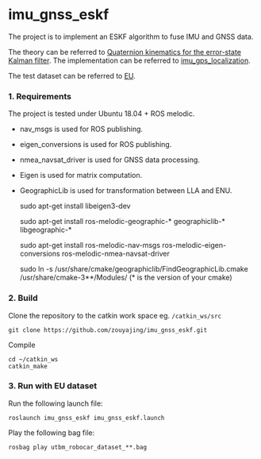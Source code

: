 # imu_gnss_eskf

The project is to implement an ESKF algorithm to fuse IMU and GNSS data. 

The theory can be referred to [Quaternion kinematics for the error-state Kalman filter](https://arxiv.org/pdf/1711.02508.pdf). The implementation can be referred to [imu_gps_localization](https://github.com/ydsf16/imu_gps_localization). 

The test dataset can be referred to [EU](https://epan-utbm.github.io/utbm_robocar_dataset/).

### 1. Requirements

The project is tested under Ubuntu 18.04 + ROS melodic.
* nav_msgs is used for ROS publishing. 
* eigen_conversions is used for ROS publishing.
* nmea_navsat_driver is used for GNSS data processing.
* Eigen is used for matrix computation.
* GeographicLib is used for transformation between LLA and ENU.

  sudo apt-get install libeigen3-dev 

  sudo apt-get install ros-melodic-geographic-* geographiclib-* libgeographic-*

  sudo apt-get install ros-melodic-nav-msgs ros-melodic-eigen-conversions ros-melodic-nmea-navsat-driver

  sudo ln -s /usr/share/cmake/geographiclib/FindGeographicLib.cmake /usr/share/cmake-3**/Modules/ (* is the version of your cmake)

### 2. Build

Clone the repository to the catkin work space eg. `/catkin_ws/src`
````
git clone https://github.com/zouyajing/imu_gnss_eskf.git
````
Compile
````
cd ~/catkin_ws
catkin_make
````
### 3. Run with EU dataset

Run the following launch file:
````
roslaunch imu_gnss_eskf imu_gnss_eskf.launch
````
Play the following bag file:
````
rosbag play utbm_robocar_dataset_**.bag
````






